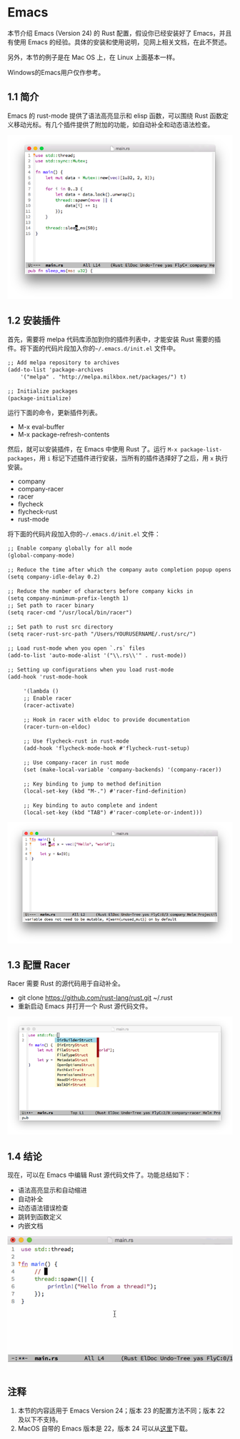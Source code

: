 # Emacs

本节介绍 Emacs (Version 24) 的 Rust 配置，假设你已经安装好了 Emacs，并且有使用 Emacs 的经验。具体的安装和使用说明，见网上相关文档，在此不赘述。

另外，本节的例子是在 Mac OS 上，在 Linux 上面基本一样。

Windows的Emacs用户仅作参考。

## 1.1 简介

Emacs 的 rust-mode 提供了语法高亮显示和 elisp 函数，可以围绕 Rust 函数定义移动光标。有几个插件提供了附加的功能，如自动补全和动态语法检查。

![](../image/editor-emacs-base.png)

## 1.2 安装插件

首先，需要将 melpa 代码库添加到你的插件列表中，才能安装 Rust 需要的插件。将下面的代码片段加入你的```~/.emacs.d/init.el``` 文件中。

```
;; Add melpa repository to archives
(add-to-list 'package-archives
    '("melpa" . "http://melpa.milkbox.net/packages/") t)

;; Initialize packages
(package-initialize)

```

运行下面的命令，更新插件列表。

- M-x eval-buffer
- M-x package-refresh-contents

然后，就可以安装插件，在 Emacs 中使用 Rust 了。运行 ```M-x package-list-packages```，用 ```i``` 标记下述插件进行安装，当所有的插件选择好了之后，用 ```x``` 执行安装。

- company
- company-racer
- racer
- flycheck
- flycheck-rust
- rust-mode

将下面的代码片段加入你的```~/.emacs.d/init.el``` 文件：

```
;; Enable company globally for all mode
(global-company-mode)

;; Reduce the time after which the company auto completion popup opens
(setq company-idle-delay 0.2)

;; Reduce the number of characters before company kicks in
(setq company-minimum-prefix-length 1)
;; Set path to racer binary
(setq racer-cmd "/usr/local/bin/racer")

;; Set path to rust src directory
(setq racer-rust-src-path "/Users/YOURUSERNAME/.rust/src/")

;; Load rust-mode when you open `.rs` files
(add-to-list 'auto-mode-alist '("\\.rs\\'" . rust-mode))

;; Setting up configurations when you load rust-mode
(add-hook 'rust-mode-hook

     '(lambda ()
     ;; Enable racer
     (racer-activate)
  
	 ;; Hook in racer with eldoc to provide documentation
     (racer-turn-on-eldoc)
	 
	 ;; Use flycheck-rust in rust-mode
     (add-hook 'flycheck-mode-hook #'flycheck-rust-setup)
	 
	 ;; Use company-racer in rust mode
     (set (make-local-variable 'company-backends) '(company-racer))
	 
	 ;; Key binding to jump to method definition
     (local-set-key (kbd "M-.") #'racer-find-definition)
	 
	 ;; Key binding to auto complete and indent
     (local-set-key (kbd "TAB") #'racer-complete-or-indent)))

```

![](../image/editor-emacs-error-checking.png)

## 1.3 配置 Racer

Racer 需要 Rust 的源代码用于自动补全。

- git clone https://github.com/rust-lang/rust.git ~/.rust
- 重新启动 Emacs 并打开一个 Rust 源代码文件。

![](../image/editor-emacs-completion.png)

## 1.4 结论

现在，可以在 Emacs 中编辑 Rust 源代码文件了。功能总结如下：

- 语法高亮显示和自动缩进
- 自动补全
- 动态语法错误检查
- 跳转到函数定义
- 内嵌文档

![](../image/editor-emacs-jump.gif)

## 注释

1. 本节的内容适用于 Emacs Version 24；版本 23 的配置方法不同；版本 22 及以下不支持。
2. MacOS 自带的 Emacs 版本是 22，版本 24 可以从[这里](http://emacsformacosx.com/)下载。
